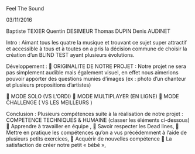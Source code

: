 Feel The Sound

03/11/2016

Baptiste TEXIER
Quentin DESIMEUR
Thomas DUPIN
Denis AUDINET

Intro :
Aimant tous les quatre la musique et trouvant ce sujet super attractif et accessible à tous et à toutes on a pris la décision commune de choisir la création d’un BLIND TEST ayant plusieurs évolutions.

Développement :
	ORIGINALITE DE NOTRE PROJET :
Notre projet ne sera pas simplement audible mais également visuel, en effet nous aimerions pouvoir apporter des questions munies d’images (ex : photo d’un chanteur et plusieurs propositions d’artistes)

	MODE SOLO (VS L’ORDI)
	MODE MULTIPLAYER (EN LIGNE)
	MODE CHALLENGE ( VS LES MEILLEURS )

Conclusion :
Plusieurs compétences suite à la réalisation de notre projet :
COMPETENCE TECHNIQUES & HUMAINE (classer les éléments ci-dessous)
	Apprendre à travailler en équipe ,
	Savoir respecter les Dead lines,
	Mettre en pratique les compétences qu’on a vus précédemment à l’aide de plusieurs petits exercices,
	Acquérir de nouvelles compétence
	La satisfaction de créer notre petit « bébé »,

